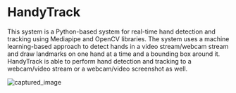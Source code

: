 # HandyTrack

This system is a Python-based system for real-time hand detection and tracking using Mediapipe and OpenCV libraries. The system uses a machine learning-based approach to detect hands in a video stream/webcam stream and draw landmarks on one hand at a time and a bounding box around it. HandyTrack is able to perform hand detection and tracking to a webcam/video stream or a webcam/video screenshot as well.

![captured_image](https://user-images.githubusercontent.com/82231949/231422994-76125eb6-5060-457d-9247-155a457ee84d.jpg)
